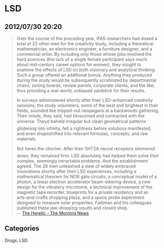 # LSD ## 2012/07/30 20:20> Over the course of the preceding year, IFAS researchers had dosed a > total of 22 other men for the creativity study, including a theoretical > mathematician, an electronics engineer, a furniture designer, and a > commercial artist. By including only those whose jobs involved the hard > sciences (the lack of a single female participant says much about > mid-century career options for women), they sought to examine the > effects of LSD on both visionary and analytical thinking. Such a group > offered an additional bonus: Anything they produced during the study > would be subsequently scrutinized by departmental chairs, zoning boards, > review panels, corporate clients, and the like, thus providing a > real-world, unbiased yardstick for their results.>  > In surveys administered shortly after their LSD-enhanced creativity > sessions, the study volunteers, some of the best and brightest in their > fields, sounded like tripped-out neopagans at a backwoods gathering. > Their minds, they said, had blossomed and contracted with the universe. > They&#146;d beheld irregular but clean geometrical patterns glistening into > infinity, felt a rightness before solutions manifested, and even > shapeshifted into relevant formulas, concepts, and raw materials.>  > But here&#146;s the clincher. > After their 5HT2A neural receptors simmered down, they remained firm: > LSD absolutely had helped them solve their complex, seemingly > intractable problems. And the establishment agreed. The 26 men unleashed > a slew of widely embraced innovations shortly after their LSD > experiences, including a mathematical theorem for NOR gate circuits, a > conceptual model of a photon, a linear electron accelerator > beam-steering device, a new design for the vibratory microtome, a > technical improvement of the magnetic tape recorder, blueprints for a > private residency and an arts-and-crafts shopping plaza, and a space > probe experiment designed to measure solar properties. Fadiman and his > colleagues published these jaw-dropping results and closed shop.  > -- [The Heretic - The Morning News][1][1]: http://www.themorningnews.org/article/the-heretic## CategoriesDrugs, LSD